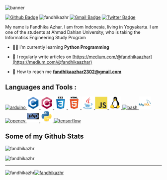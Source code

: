 
![banner](https://user-images.githubusercontent.com/99522867/154374482-41b8d268-aede-41b6-8e27-b208e11d8b01.jpg)

[![Github Badge](https://img.shields.io/badge/-fandhikazhr-grey?style=flat&logo=github&logoColor=white&link=https://github.com/fandhikazhr/)](https://www.github.com/fandhikazhr/) <img src="https://komarev.com/ghpvc/?username=fandhikazhr&label=Profile%20views&color=0e75b6&style=flat" alt="fandhikazhr" /> [![Gmail Badge](https://img.shields.io/badge/-fandhikaazhar2302@gmail.com-c14438?style=flat&logo=Gmail&logoColor=white&link=mailto:fandhikaazhar2302@gmail.com)](mailto:fandhikaazhar2302@gmail.com) [![Twitter Badge](https://img.shields.io/badge/-fandhikazhr-00acee?style=flat&logo=twitter&logoColor=white&link=https://twitter.com/fandhikazhr/)](https://www.twitter.com/fandhikazhr/)
<p align='left'>My name is Fandhika Azhar. I am from Indonesia, living in Yogyakarta. I am one of the students at Ahmad Dahlan University, who is taking the Informatics Engineering Study Program</p>

- 🐱‍👤 I’m currently learning **Python Programming**

- 📝 I regularly write articles on [https://medium.com/@fandhikaazhar](https://medium.com/@fandhikaazhar)

- 📧 How to reach me **fandhikaazhar2302@gmail.com**

## Languages and Tools :
<p align="left"> <a href="https://www.arduino.cc/" target="_blank" rel="noreferrer"> <img src="https://cdn.worldvectorlogo.com/logos/arduino-1.svg" alt="arduino" width="40" height="40"/> </a> <a href="https://www.cprogramming.com/" target="_blank" rel="noreferrer"> <img src="https://raw.githubusercontent.com/devicons/devicon/master/icons/c/c-original.svg" alt="c" width="40" height="40"/> </a> <a href="https://www.w3schools.com/cpp/" target="_blank" rel="noreferrer"> <img src="https://raw.githubusercontent.com/devicons/devicon/master/icons/cplusplus/cplusplus-original.svg" alt="cplusplus" width="40" height="40"/> </a> <a href="https://www.w3schools.com/css/" target="_blank" rel="noreferrer"> <img src="https://raw.githubusercontent.com/devicons/devicon/master/icons/css3/css3-original-wordmark.svg" alt="css3" width="40" height="40"/> </a> <a href="https://www.w3.org/html/" target="_blank" rel="noreferrer"> <img src="https://raw.githubusercontent.com/devicons/devicon/master/icons/html5/html5-original-wordmark.svg" alt="html5" width="40" height="40"/> </a> <a href="https://www.java.com" target="_blank" rel="noreferrer"> <img src="https://raw.githubusercontent.com/devicons/devicon/master/icons/java/java-original.svg" alt="java" width="40" height="40"/> </a> <a href="https://developer.mozilla.org/en-US/docs/Web/JavaScript" target="_blank" rel="noreferrer"> <img src="https://raw.githubusercontent.com/devicons/devicon/master/icons/javascript/javascript-original.svg" alt="javascript" width="40" height="40"/> </a> <a href="https://www.linux.org/" target="_blank" rel="noreferrer"> <img src="https://raw.githubusercontent.com/devicons/devicon/master/icons/linux/linux-original.svg" alt="linux" width="40" height="40"/> </a> <a href="https://www.gnu.org/software/bash/" target="_blank" rel="noreferrer"> <img src="https://www.vectorlogo.zone/logos/gnu_bash/gnu_bash-icon.svg" alt="bash" width="40" height="40"/> </a> <a href="https://www.mysql.com/" target="_blank" rel="noreferrer"> <img src="https://raw.githubusercontent.com/devicons/devicon/master/icons/mysql/mysql-original-wordmark.svg" alt="mysql" width="40" height="40"/> </a> <a href="https://opencv.org/" target="_blank" rel="noreferrer"> <img src="https://www.vectorlogo.zone/logos/opencv/opencv-icon.svg" alt="opencv" width="40" height="40"/> </a> <a href="https://www.php.net" target="_blank" rel="noreferrer"> <img src="https://raw.githubusercontent.com/devicons/devicon/master/icons/php/php-original.svg" alt="php" width="40" height="40"/> </a> <a href="https://www.python.org" target="_blank" rel="noreferrer"> <img src="https://raw.githubusercontent.com/devicons/devicon/master/icons/python/python-original.svg" alt="python" width="40" height="40"/> </a> <a href="https://www.tensorflow.org" target="_blank" rel="noreferrer"> <img src="https://www.vectorlogo.zone/logos/tensorflow/tensorflow-icon.svg" alt="tensorflow" width="40" height="40"/> </a> </p>

## Some of my Github Stats

<p><img align="left" src="https://github-readme-stats.vercel.app/api?username=fandhikazhr&show_icons=true&locale=en&include_all_commits=true&theme=graywhite" alt="fandhikazhr" /></p>
<br>
<p><img align="center" src="https://github-readme-stats.vercel.app/api/top-langs?username=fandhikazhr&show_icons=true&locale=en&layout=compact&theme=graywhite" alt="fandhikazhr" /></p>
<hr>
<p><img align="left" src="https://github-readme-streak-stats.herokuapp.com/?user=fandhikazhr&" alt="fandhikazhr" /></p>

<p align="lwft"> <a href="https://github.com/ryo-ma/github-profile-trophy"><img src="https://github-profile-trophy.vercel.app/?username=fandhikazhr&theme=github_dark" alt="fandhikazhr" /></a> </p>
